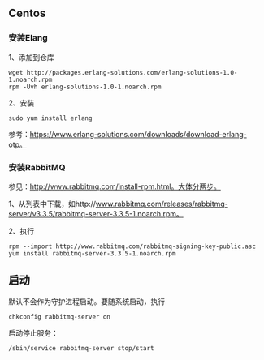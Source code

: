 ## Centos

### 安装Elang

1、添加到仓库

    wget http://packages.erlang-solutions.com/erlang-solutions-1.0-1.noarch.rpm
    rpm -Uvh erlang-solutions-1.0-1.noarch.rpm

2、安装

	sudo yum install erlang

参考：https://www.erlang-solutions.com/downloads/download-erlang-otp。

### 安装RabbitMQ

参见：http://www.rabbitmq.com/install-rpm.html。大体分两步。

1、从列表中下载，如http://www.rabbitmq.com/releases/rabbitmq-server/v3.3.5/rabbitmq-server-3.3.5-1.noarch.rpm。

2、执行

    rpm --import http://www.rabbitmq.com/rabbitmq-signing-key-public.asc
    yum install rabbitmq-server-3.3.5-1.noarch.rpm

## 启动

默认不会作为守护进程启动。要随系统启动，执行

	chkconfig rabbitmq-server on

启动停止服务：

    /sbin/service rabbitmq-server stop/start

